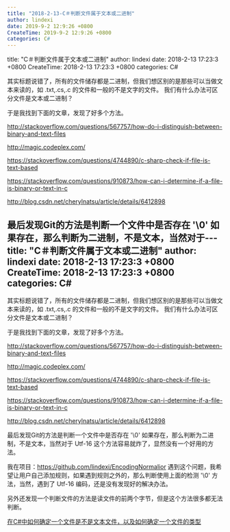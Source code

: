 ```yaml
---
title: "2018-2-13-C＃判断文件属于文本或二进制"
author: lindexi
date: 2019-9-2 12:9:26 +0800
CreateTime: 2019-9-2 12:9:26 +0800
categories: C#
---
```


title: "C＃判断文件属于文本或二进制"
author: lindexi
date: 2018-2-13 17:23:3 +0800
CreateTime: 2018-2-13 17:23:3 +0800
categories: C#

<!--more-->



其实标题说错了，所有的文件储存都是二进制，但我们想区别的是那些可以当做文本来读的，如 .txt,.cs,.c 的文件和一般的不是文字的文件。
我们有什么办法可区分文件是文本或二进制？

<!--more-->



<div id="toc"></div>

于是我找到下面的文章，发现了好多个方法。

http://stackoverflow.com/questions/567757/how-do-i-distinguish-between-binary-and-text-files

http://magic.codeplex.com/

https://stackoverflow.com/questions/4744890/c-sharp-check-if-file-is-text-based

https://stackoverflow.com/questions/910873/how-can-i-determine-if-a-file-is-binary-or-text-in-c

http://blog.csdn.net/cherylnatsu/article/details/6412898

最后发现Git的方法是判断一个文件中是否存在 '\0' 如果存在，那么判断为二进制，不是文本，当然对于---
title: "C＃判断文件属于文本或二进制"
author: lindexi
date: 2018-2-13 17:23:3 +0800
CreateTime: 2018-2-13 17:23:3 +0800
categories: C#
---

其实标题说错了，所有的文件储存都是二进制，但我们想区别的是那些可以当做文本来读的，如 .txt,.cs,.c 的文件和一般的不是文字的文件。
我们有什么办法可区分文件是文本或二进制？

<!--more-->



<div id="toc"></div>

于是我找到下面的文章，发现了好多个方法。

http://stackoverflow.com/questions/567757/how-do-i-distinguish-between-binary-and-text-files

http://magic.codeplex.com/

https://stackoverflow.com/questions/4744890/c-sharp-check-if-file-is-text-based

https://stackoverflow.com/questions/910873/how-can-i-determine-if-a-file-is-binary-or-text-in-c

http://blog.csdn.net/cherylnatsu/article/details/6412898

最后发现Git的方法是判断一个文件中是否存在 '\0' 如果存在，那么判断为二进制，不是文本，当然对于 Utf-16 这个方法容易就炸了，显然没有一个好用的方法。

我在项目：https://github.com/lindexi/EncodingNormalior   遇到这个问题，我希望让用户自己添加规则，如果遇到规则之外的，那么判断使用上面的检测 '\0' 方法，当然，遇到了 Utf-16 编码，还是没有发现好的解决办法。


另外还发现一个判断文件的方法是读文件的前两个字节，但是这个方法很多都无法判断。

[在C#中如何确定一个文件是不是文本文件，以及如何确定一个文件的类型](https://fresky.github.io/2014/04/21/how-to-determine-the-file-type-in-csharp/)
